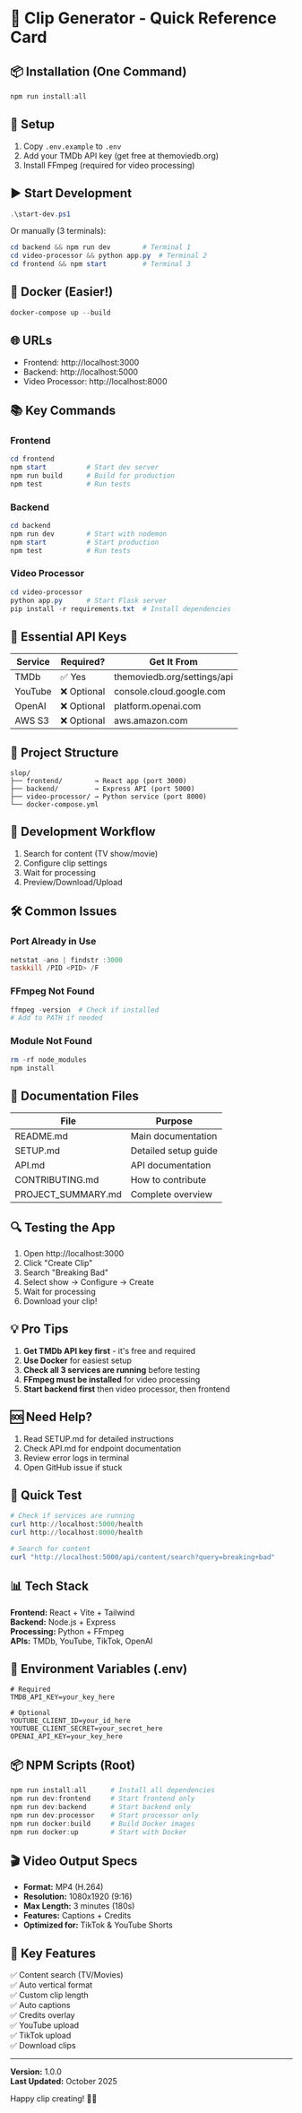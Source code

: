 # 🚀 Clip Generator - Quick Reference Card

## 📦 Installation (One Command)
```powershell
npm run install:all
```

## 🔧 Setup
1. Copy `.env.example` to `.env`
2. Add your TMDb API key (get free at themoviedb.org)
3. Install FFmpeg (required for video processing)

## ▶️ Start Development
```powershell
.\start-dev.ps1
```

Or manually (3 terminals):
```powershell
cd backend && npm run dev        # Terminal 1
cd video-processor && python app.py  # Terminal 2
cd frontend && npm start         # Terminal 3
```

## 🐳 Docker (Easier!)
```powershell
docker-compose up --build
```

## 🌐 URLs
- Frontend: http://localhost:3000
- Backend: http://localhost:5000
- Video Processor: http://localhost:8000

## 📚 Key Commands

### Frontend
```powershell
cd frontend
npm start          # Start dev server
npm run build      # Build for production
npm test           # Run tests
```

### Backend
```powershell
cd backend
npm run dev        # Start with nodemon
npm start          # Start production
npm test           # Run tests
```

### Video Processor
```powershell
cd video-processor
python app.py      # Start Flask server
pip install -r requirements.txt  # Install dependencies
```

## 🔑 Essential API Keys

| Service | Required? | Get It From |
|---------|-----------|-------------|
| TMDb | ✅ Yes | themoviedb.org/settings/api |
| YouTube | ❌ Optional | console.cloud.google.com |
| OpenAI | ❌ Optional | platform.openai.com |
| AWS S3 | ❌ Optional | aws.amazon.com |

## 📁 Project Structure
```
slop/
├── frontend/        → React app (port 3000)
├── backend/         → Express API (port 5000)
├── video-processor/ → Python service (port 8000)
└── docker-compose.yml
```

## 🔄 Development Workflow
1. Search for content (TV show/movie)
2. Configure clip settings
3. Wait for processing
4. Preview/Download/Upload

## 🛠️ Common Issues

### Port Already in Use
```powershell
netstat -ano | findstr :3000
taskkill /PID <PID> /F
```

### FFmpeg Not Found
```powershell
ffmpeg -version  # Check if installed
# Add to PATH if needed
```

### Module Not Found
```powershell
rm -rf node_modules
npm install
```

## 📖 Documentation Files

| File | Purpose |
|------|---------|
| README.md | Main documentation |
| SETUP.md | Detailed setup guide |
| API.md | API documentation |
| CONTRIBUTING.md | How to contribute |
| PROJECT_SUMMARY.md | Complete overview |

## 🔍 Testing the App

1. Open http://localhost:3000
2. Click "Create Clip"
3. Search "Breaking Bad"
4. Select show → Configure → Create
5. Wait for processing
6. Download your clip!

## 💡 Pro Tips

1. **Get TMDb API key first** - it's free and required
2. **Use Docker** for easiest setup
3. **Check all 3 services are running** before testing
4. **FFmpeg must be installed** for video processing
5. **Start backend first** then video processor, then frontend

## 🆘 Need Help?

1. Read SETUP.md for detailed instructions
2. Check API.md for endpoint documentation
3. Review error logs in terminal
4. Open GitHub issue if stuck

## 🎯 Quick Test

```powershell
# Check if services are running
curl http://localhost:5000/health
curl http://localhost:8000/health

# Search for content
curl "http://localhost:5000/api/content/search?query=breaking+bad"
```

## 📊 Tech Stack

**Frontend:** React + Vite + Tailwind  
**Backend:** Node.js + Express  
**Processing:** Python + FFmpeg  
**APIs:** TMDb, YouTube, TikTok, OpenAI

## 🔐 Environment Variables (.env)

```env
# Required
TMDB_API_KEY=your_key_here

# Optional
YOUTUBE_CLIENT_ID=your_id_here
YOUTUBE_CLIENT_SECRET=your_secret_here
OPENAI_API_KEY=your_key_here
```

## 📦 NPM Scripts (Root)

```powershell
npm run install:all      # Install all dependencies
npm run dev:frontend     # Start frontend only
npm run dev:backend      # Start backend only
npm run dev:processor    # Start processor only
npm run docker:build     # Build Docker images
npm run docker:up        # Start with Docker
```

## 🎬 Video Output Specs

- **Format:** MP4 (H.264)
- **Resolution:** 1080x1920 (9:16)
- **Max Length:** 3 minutes (180s)
- **Features:** Captions + Credits
- **Optimized for:** TikTok & YouTube Shorts

## 🌟 Key Features

✅ Content search (TV/Movies)  
✅ Auto vertical format  
✅ Custom clip length  
✅ Auto captions  
✅ Credits overlay  
✅ YouTube upload  
✅ TikTok upload  
✅ Download clips  

---

**Version:** 1.0.0  
**Last Updated:** October 2025  

Happy clip creating! 🎥✨
